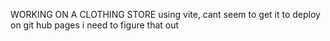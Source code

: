 WORKING ON A CLOTHING STORE
using vite, cant seem to get it to deploy on git hub pages
i need to figure that out